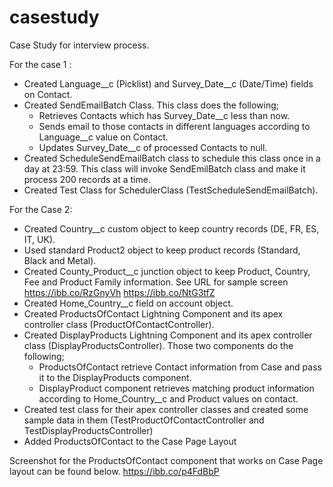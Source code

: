 # casestudy

Case Study for interview process.

For the case 1 :
* Created Language__c (Picklist) and Survey_Date__c (Date/Time) fields on Contact.
* Created SendEmailBatch Class. 
    This class does the following;
     * Retrieves Contacts which has Survey_Date__c less than now.
     * Sends email to those contacts in different languages according to Language__c value on Contact.
     * Updates Survey_Date__c of processed Contacts to null.
* Created ScheduleSendEmailBatch class to schedule this class once in a day at 23:59. 
This class will invoke SendEmilBatch class and make it process 200 records at a time.
* Created Test Class for SchedulerClass (TestScheduleSendEmailBatch).


For the Case 2:
* Created Country__c custom object to keep country records (DE, FR, ES, IT, UK).
* Used standard Product2 object to keep product records (Standard, Black and Metal).
* Created County_Product__c junction object to keep Product, Country, Fee and Product Family information. 
    See URL for sample screen 
      https://ibb.co/RzGnyVh
      https://ibb.co/NtG3tfZ
* Created Home_Country__c field on account object.
* Created ProductsOfContact Lightning Component and its apex controller class (ProductOfContactController).
* Created DisplayProducts Lightning Component and its apex controller class (DisplayProductsController).
     Those two components do the following;
     * ProductsOfContact retrieve Contact information from Case and pass it to the DisplayProducts component.
     * DisplayProduct component retrieves matching product information according to Home_Country__c and Product values on contact.
* Created test class for their apex controller classes and created some sample data in them (TestProductOfContactController and TestDisplayProductsController)
* Added ProductsOfContact to the Case Page Layout

Screenshot for the ProductsOfContact component that works on Case Page layout can be found below.
https://ibb.co/p4FdBbP
